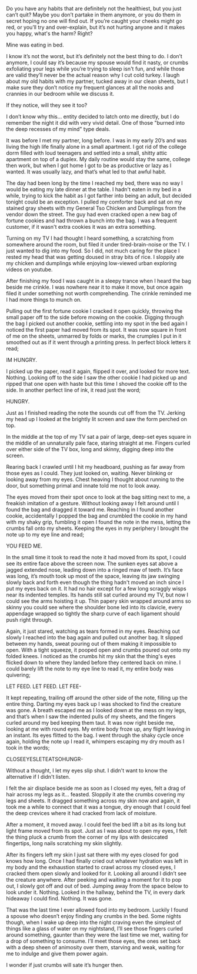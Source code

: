 Do you have any habits that are definitely not the healthiest, but you just can’t quit? Maybe you don’t partake in them anymore, or you do them in secret hoping no one will find out. If you’re caught your cheeks might go red, or you’ll try and over-explain, but it’s not hurting anyone and it makes you happy, what's the harm? Right?   
  
Mine was eating in bed.  
  
I know it’s not the worst, but it’s definitely not the best thing to do. I don’t anymore, I could say it’s because my spouse would find it nasty, or crumbs exfoliating your legs while you’re trying to sleep isn't fun, and while those are valid they’ll never be the actual reason why I cut cold turkey. I laugh about my old habits with my partner, tucked away in our clean sheets, but I make sure they don’t notice my frequent glances at all the nooks and crannies in our bedroom while we discuss it.   
  
If they notice, will they see it too?   
  
I don’t know why this... entity decided to latch onto me directly, but I do remember the night it did with very vivid detail. One of those "burned into the deep recesses of my mind" type deals.  
  
It was before I met my partner, long before. I was in my early 20’s and was living the high life finally alone in a small apartment. I got rid of the college dorm filled with loud teenagers and settled into a small, shitty attic apartment on top of a duplex. My daily routine would stay the same, college then work, but when I got home I got to be as productive or lazy as I wanted. It was usually lazy, and that’s what led to that awful habit.   
  
The day had been long by the time I reached my bed, there was no way I would be eating my late dinner at the table. I hadn't eaten in my bed in a while, trying to kick the habit as I got farther into being an adult, but decided tonight could be an exception. I pulled my comforter back and sat on my stained gray sheets with my General Tso Chicken and Dumplings from the vendor down the street. The guy had even cracked open a new bag of fortune cookies and had thrown a bunch into the bag. I was a frequent customer, if it wasn't extra cookies it was an extra something.  
  
Turning on my TV I had thought I heard something, a scratching from somewhere around the room, but filed it under tired-brain-noise or the TV. I just wanted to dig into my food. So I did, not much caring for the place I rested my head that was getting doused in stray bits of rice. I sloppily ate my chicken and dumplings while enjoying low-viewed urban exploring videos on youtube.   
  
After finishing my food I was caught in a sleepy trance when I heard the bag beside me crinkle. I was nowhere near it to make it move, but once again filed it under something not worth comprehending. The crinkle reminded me I had more things to munch on.   
  
Pulling out the first fortune cookie I cracked it open quickly, throwing the small paper off to the side before mowing on the cookie. Digging through the bag I picked out another cookie, settling into my spot in the bed again I noticed the first paper had moved from its spot. It was now square in front of me on the sheets, unmarred by folds or marks, the crumples I put in it smoothed out as if it went through a printing press. In perfect block letters it read;   
   
IM HUNGRY.   
  
I picked up the paper, read it again, flipped it over, and looked for more text. Nothing. Looking off to the side I saw the other cookie I had picked up and ripped that one open with haste but this time I shoved the cookie off to the side. In another perfect line of ink, it read just the word;   
  
HUNGRY.   
  
Just as I finished reading the note the sounds cut off from the TV. Jerking my head up I looked at the brightly lit screen and saw the form perched on top.   
  
In the middle at the top of my TV sat a pair of large, deep-set eyes square in the middle of an unnaturally pale face, staring straight at me. Fingers curled over either side of the TV box, long and skinny, digging deep into the screen.   
  
Rearing back I crawled until I hit my headboard, pushing as far away from those eyes as I could. They just looked on, waiting. Never blinking or looking away from my eyes. Chest heaving I thought about running to the door, but something primal and innate told me not to look away.   
  
The eyes moved from their spot once to look at the bag sitting next to me, a freakish imitation of a gesture. Without looking away I felt around until I found the bag and dragged it toward me. Reaching in I found another cookie, accidentally I popped the bag and crumbled the cookie in my hand with my shaky grip, fumbling it open I found the note in the mess, letting the crumbs fall onto my sheets. Keeping the eyes in my periphery I brought the note up to my eye line and read;   
  
YOU FEED ME.   
  
In the small time it took to read the note it had moved from its spot, I could see its entire face above the screen now. The sunken eyes sat above a jagged extended nose, leading down into a ringed maw of teeth. It’s face was long, it’s mouth took up most of the space, leaving its jaw swinging slowly back and forth even though the thing hadn't moved an inch since I put my eyes back on it. It had no hair except for a few long scraggly wisps near its indented temples. Its hands still sat curled around my TV, but now I could see the arms hoisting it up. Thin papery skin wrapped around arms so skinny you could see where the shoulder bone led into its clavicle, every appendage wrapped so tightly the sharp curve of each ligament should push right through.   
  
Again, it just stared, watching as tears formed in my eyes. Reaching out slowly I reached into the bag again and pulled out another bag. It slipped between my hands, sweat pouring out of them making it impossible to open. With a tight squeeze, it pooped open and crumbs poured out onto my folded knees. I noticed as the crumbs hit my skin that the thing's eyes flicked down to where they landed before they centered back on mine. I could barely lift the note to my eye line to read it, my entire body was quivering;  
  
LET FEED. LET FEED. LET FEE-  
  
It kept repeating, trailing off around the other side of the note, filling up the entire thing. Darting my eyes back up I was shocked to find the creature was gone. A breath escaped me as I looked down at the mess on my legs, and that’s when I saw the indented pulls of my sheets, and the fingers curled around my bed keeping them taut. It was now right beside me, looking at me with round eyes. My entire body froze up, any flight leaving in an instant. Its eyes flitted to the bag. I went through the shaky cycle once again, holding the note up I read it, whimpers escaping my dry mouth as I took in the words;    
  
CLOSEEYESLETEATSOHUNGR-  
  
Without a thought, I let my eyes slip shut. I didn't want to know the alternative if I didn't listen.   
  
I felt the air displace beside me as soon as I closed my eyes, felt a drag of hair across my legs as it… feasted. Sloppily it ate the crumbs covering my legs and sheets. It dragged something across my skin now and again, it took me a while to connect that it was a tongue, dry enough that I could feel the deep crevices where it had cracked from lack of moisture.   
  
After a moment, it moved away. I could feel the bed lift a bit as its long but light frame moved from its spot. Just as I was about to open my eyes, I felt the thing pluck a crumb from the corner of my lips with desiccated fingertips, long nails scratching my skin slightly.  
  
After its fingers left my skin I just sat there with my eyes closed for god knows how long. Once I had finally cried out whatever hydration was left in my body and the exhaustion started to crawl across my closed eyes, I cracked them open slowly and looked for it. Looking all around I didn’t see the creature anywhere. After peeking and waiting a moment for it to pop out, I slowly got off and out of bed. Jumping away from the space below to look under it. Nothing. Looked in the hallway, behind the TV, in every dark hideaway I could find. Nothing. It was gone.  
  
That was the last time I ever allowed food into my bedroom. Luckily I found a spouse who doesn’t enjoy finding any crumbs in the bed. Some nights though, when I wake up deep into the night craving even the simplest of things like a glass of water on my nightstand, I’ll see those fingers curled around something, gaunter than they were the last time we met, waiting for a drop of something to consume. I’ll meet those eyes, the ones set back with a deep sheen of animosity over them, starving and weak, waiting for me to indulge and give them power again.   
  
I wonder if just crumbs will sate it’s hunger then.